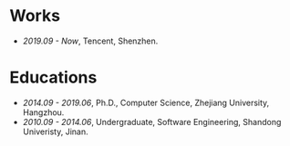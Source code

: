 
# Works
- *2019.09 - Now*, Tencent, Shenzhen.

# Educations
- *2014.09 - 2019.06*, Ph.D., Computer Science, Zhejiang University, Hangzhou.
- *2010.09 - 2014.06*, Undergraduate, Software Engineering, Shandong Univeristy, Jinan.
